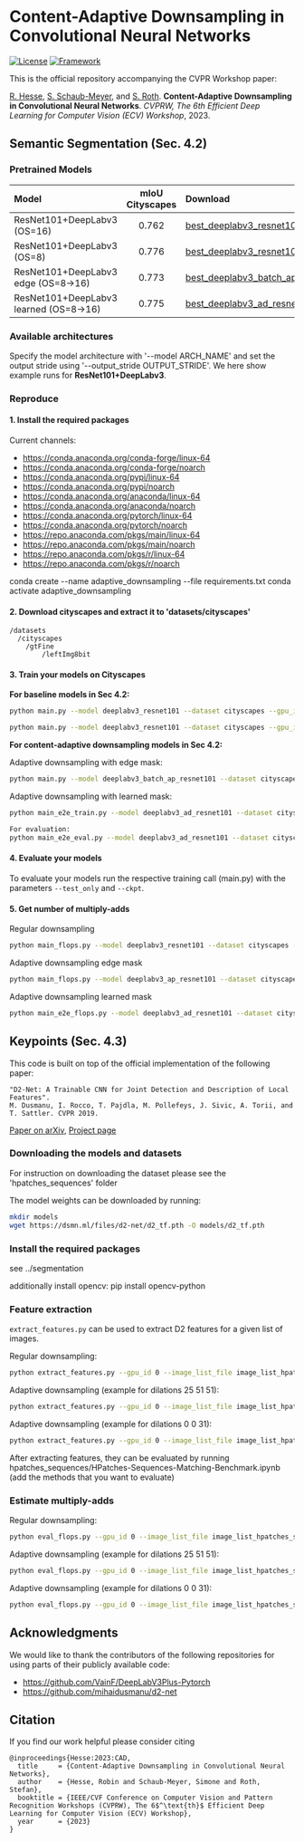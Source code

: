 # Content-Adaptive Downsampling in Convolutional Neural Networks
[![License](https://img.shields.io/badge/License-Apache%202.0-blue.svg)](https://opensource.org/licenses/Apache-2.0)
[![Framework](https://img.shields.io/badge/PyTorch-%23EE4C2C.svg?&logo=PyTorch&logoColor=white)](https://pytorch.org/)

This is the official repository accompanying the CVPR Workshop paper:

[R. Hesse](https://robinhesse.github.io/), [S. Schaub-Meyer](https://schaubsi.github.io/), and [S. Roth](https://www.visinf.tu-darmstadt.de/visual_inference/people_vi/stefan_roth.en.jsp). **Content-Adaptive Downsampling in Convolutional Neural Networks**. _CVPRW, The 6th Efficient Deep Learning for Computer Vision (ECV) Workshop_, 2023.

## Semantic Segmentation (Sec. 4.2)

### Pretrained Models

| Model       | mIoU Cityscapes  | Download |
| :---        |     :---:       | :---     |
| ResNet101+DeepLabv3 (OS=16)     | 0.762           | [best_deeplabv3_resnet101_cityscapes_os16_seed1.pth](https://download.visinf.tu-darmstadt.de/data/2023-cvpr-hesse-cad/best_deeplabv3_resnet101_cityscapes_os16_seed1.pth)| 
| ResNet101+DeepLabv3 (OS=8)   | 0.776           | [best_deeplabv3_resnet101_cityscapes_os8_seed1.pth](https://download.visinf.tu-darmstadt.de/data/2023-cvpr-hesse-cad/best_deeplabv3_resnet101_cityscapes_os8_seed1.pth) | 
| ResNet101+DeepLabv3 edge (OS=8->16)       | 0.773           | [best_deeplabv3_batch_ap_resnet101_cityscapes_os8_modeedges_os16till8_seed2_trimapwidth11_threshold0.15.pth](https://download.visinf.tu-darmstadt.de/data/2023-cvpr-hesse-cad/best_deeplabv3_batch_ap_resnet101_cityscapes_os8_modeedges_os16till8_seed2_trimapwidth11_threshold0.15.pth) | 
| ResNet101+DeepLabv3 learned (OS=8->16)     | 0.775           | [best_deeplabv3_ad_resnet101_cityscapes_modeend2end_seed0_default_tau1.0_lowresactive0.5_w_downsample_shared_andbatchnorm_shared.pth](https://download.visinf.tu-darmstadt.de/data/2023-cvpr-hesse-cad/best_deeplabv3_ad_resnet101_cityscapes_modeend2end_seed0_default_tau1.0_lowresactive0.5_w_downsample_shared_andbatchnorm_shared.pth) | 

### Available architectures

Specify the model architecture with '--model ARCH_NAME' and set the output stride using '--output_stride OUTPUT_STRIDE'. We here show example runs for **ResNet101+DeepLabv3**.

### Reproduce

#### 1. Install the required packages

Current channels:
- https://conda.anaconda.org/conda-forge/linux-64
- https://conda.anaconda.org/conda-forge/noarch
- https://conda.anaconda.org/pypi/linux-64
- https://conda.anaconda.org/pypi/noarch
- https://conda.anaconda.org/anaconda/linux-64
- https://conda.anaconda.org/anaconda/noarch
- https://conda.anaconda.org/pytorch/linux-64
- https://conda.anaconda.org/pytorch/noarch
- https://repo.anaconda.com/pkgs/main/linux-64
- https://repo.anaconda.com/pkgs/main/noarch
- https://repo.anaconda.com/pkgs/r/linux-64
- https://repo.anaconda.com/pkgs/r/noarch

conda create --name adaptive_downsampling --file requirements.txt
conda activate adaptive_downsampling

#### 2. Download cityscapes and extract it to 'datasets/cityscapes'

```
/datasets
  /cityscapes
  	/gtFine
		/leftImg8bit
```

#### 3. Train your models on Cityscapes

**For baseline models in Sec 4.2:**


```bash
python main.py --model deeplabv3_resnet101 --dataset cityscapes --gpu_id 0 --lr 0.1 --crop_size 768 --batch_size 8 --output_stride 16 --data_root /datasets/cityscapes --random_seed 0

python main.py --model deeplabv3_resnet101 --dataset cityscapes --gpu_id 0 --lr 0.1 --crop_size 768 --batch_size 8 --output_stride 8 --data_root /datasets/cityscapes --random_seed 0
```

**For content-adaptive downsampling models in Sec 4.2:**

Adaptive downsampling with edge mask:

```bash
python main.py --model deeplabv3_batch_ap_resnet101 --dataset cityscapes --gpu_id 0 --lr 0.1 --crop_size 768 --batch_size 8 --output_stride 8 --data_root /datasets/cityscapes --trimap_width 11 --pooling_mask_mode edges_os16till8 --pooling_mask_edge_detection_treshold [0.15, 0.35, 0.95] --random_seed 0 --exp_name trimapwidth11_threshold[0.15, 0.35, 0.95]
```

Adaptive downsampling with learned mask:

```bash
python main_e2e_train.py --model deeplabv3_ad_resnet101 --dataset cityscapes --gpu_id 0 --lr 0.1 --crop_size 768 --batch_size 8 --data_root /datasets/cityscapes --random_seed 0 --exp_name default_tau1.0_lowresactive0.5_w_downsample_shared_andbatchnorm_shared --val_interval 100 --tau 1 --low_res_active 0.5

For evaluation:
python main_e2e_eval.py --model deeplabv3_ad_resnet101 --dataset cityscapes --gpu_id 0 --crop_size 768 --data_root /datasets/cityscapes --random_seed 0 --tau 1 --ckpt ./best_deeplabv3_ad_resnet101_cityscapes_modeend2end_seed0_default_tau1.0_lowresactive0.5_w_downsample_shared_andbatchnorm_shared.pth
```

#### 4. Evaluate your models

To evaluate your models run the respective training call (main.py) with the parameters ```--test_only``` and ```--ckpt```. 

#### 5. Get number of multiply-adds

Regular downsampling

```bash
python main_flops.py --model deeplabv3_resnet101 --dataset cityscapes --gpu_id 0 --output_stride [8,16] --data_root /datasets/cityscapes
```

Adaptive downsampling edge mask

```bash
python main_flops.py --model deeplabv3_ap_resnet101 --dataset cityscapes --gpu_id 0 --output_stride 8 --output_stride_from_trained 8 --data_root /datasets/cityscapes --pooling_mask_mode edges_os16till8 --trimap_width 11 --pooling_mask_edge_detection_treshold [0.15, 0.35, 0.95]
```

Adaptive downsampling learned mask

```bash
python main_e2e_flops.py --model deeplabv3_ad_resnet101 --dataset cityscapes --gpu_id 0 --crop_size 768 --data_root /datasets/cityscapes --random_seed 0 --ckpt ./best_deeplabv3_ad_resnet101_cityscapes_modeend2end_seed0_default_tau1.0_lowresactive0.5_w_downsample_shared_andbatchnorm_shared.pth
```

## Keypoints (Sec. 4.3)

This code is built on top of the official implementation of the following paper:

```text
"D2-Net: A Trainable CNN for Joint Detection and Description of Local Features".
M. Dusmanu, I. Rocco, T. Pajdla, M. Pollefeys, J. Sivic, A. Torii, and T. Sattler. CVPR 2019.
```

[Paper on arXiv](https://arxiv.org/abs/1905.03561), [Project page](https://dsmn.ml/publications/d2-net.html)

### Downloading the models and datasets

For instruction on downloading the dataset please see the 'hpatches_sequences' folder

The model weights can be downloaded by running:

```bash
mkdir models
wget https://dsmn.ml/files/d2-net/d2_tf.pth -O models/d2_tf.pth
```

### Install the required packages

see ../segmentation

additionally install opencv:
pip install opencv-python

### Feature extraction

`extract_features.py` can be used to extract D2 features for a given list of images. 

Regular downsampling:
```bash
python extract_features.py --gpu_id 0 --image_list_file image_list_hpatches_sequences.txt --model_file models/d2_tf.pth --output_extension .sift_d2net_os[1,2,4,8]_512kpts --output_stride [1,2,4,8] --nr_keypoints 512
```

Adaptive downsampling (example for dilations 25 51 51):
```bash
python extract_features.py --gpu_id 0 --image_list_file image_list_hpatches_sequences.txt --model_file models/d2_tf.pth --output_extension .sift_apd2net_os1_512kpts_dils_25_51_51 --output_stride 1 --nr_keypoints 512 --des APD2Net --dilations 25 51 51
```

Adaptive downsampling (example for dilations 0 0 31):
```bash
python extract_features.py --gpu_id 0 --image_list_file image_list_hpatches_sequences.txt --model_file models/d2_tf.pth --output_extension .sift_apd2net_os4_512kpts_dils_0_0_31 --output_stride 4 --nr_keypoints 512 --des APD2Net --dilations 31
```

After extracting features, they can be evaluated by running hpatches_sequences/HPatches-Sequences-Matching-Benchmark.ipynb (add the methods that you want to evaluate)

### Estimate multiply-adds

Regular downsampling:
```bash
python eval_flops.py --gpu_id 0 --image_list_file image_list_hpatches_sequences.txt --output_stride [1,2,4,8] --nr_keypoints 512
```

Adaptive downsampling (example for dilations 25 51 51):
```bash
python eval_flops.py --gpu_id 0 --image_list_file image_list_hpatches_sequences.txt --output_stride 1 --nr_keypoints 512 --des APD2Net --dilations 25 51 51
```

Adaptive downsampling (example for dilations 0 0 31):
```bash
python eval_flops.py --gpu_id 0 --image_list_file image_list_hpatches_sequences.txt --output_stride 4 --nr_keypoints 512 --des APD2Net --dilations 0 0 31
```

## Acknowledgments

We would like to thank the contributors of the following repositories for using parts of their publicly available code:
- https://github.com/VainF/DeepLabV3Plus-Pytorch
- https://github.com/mihaidusmanu/d2-net

## Citation
If you find our work helpful please consider citing
```
@inproceedings{Hesse:2023:CAD,
  title     = {Content-Adaptive Downsampling in Convolutional Neural Networks},
  author    = {Hesse, Robin and Schaub-Meyer, Simone and Roth, Stefan},
  booktitle = {IEEE/CVF Conference on Computer Vision and Pattern Recognition Workshops (CVPRW), The 6$^\text{th}$ Efficient Deep Learning for Computer Vision (ECV) Workshop},
  year      = {2023}
}
```
